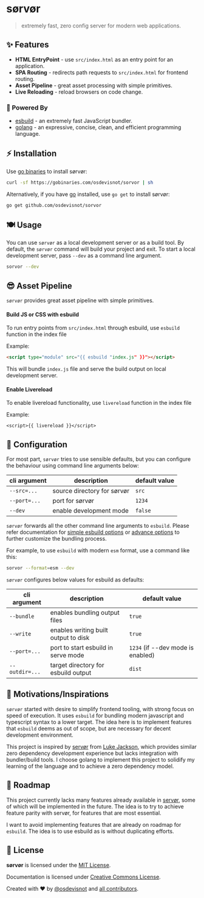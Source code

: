 # sørvør

> extremely fast, zero config server for modern web applications.

## :sparkles: Features

- **HTML EntryPoint** - use `src/index.html` as an entry point for an application.
- **SPA Routing** - redirects path requests to `src/index.html` for frontend routing.
- **Asset Pipeline** - great asset processing with simple primitives.
- **Live Reloading** - reload browsers on code change.

### :muscle: Powered By

- [esbuild](https://esbuild.github.io/) - an extremely fast JavaScript bundler.
- [golang](https://golang.org/) - an expressive, concise, clean, and efficient programming language.

## :zap: Installation

Use [go binaries](https://gobinaries.com/) to install sørvør:

```bash
curl -sf https://gobinaries.com/osdevisnot/sorvor | sh
```

Alternatively, if you have [go](https://golang.org/) installed, use `go get` to install sørvør:

```bash
go get github.com/osdevisnot/sorvor
```

## :plate_with_cutlery: Usage

You can use `sørvør` as a local development server or as a build tool. By default, the `sørvør` command will build your project and exit. To start a local development server, pass `--dev` as a command line argument.

```bash
sorvor --dev
```

## :sunglasses: Asset Pipeline

`sørvør` provides great asset pipeline with simple primitives.

#### Build JS or CSS with esbuild

To run entry points from `src/index.html` through esbuild, use `esbuild` function in the index file

Example:

```html
<script type="module" src="{{ esbuild "index.js" }}"></script>
```

This will bundle `index.js` file and serve the build output on local development server.

#### Enable Livereload

To enable livereload functionality, use `livereload` function in the index file

Example:

```
<script>{{ livereload }}</script>
```

## :anger: Configuration

For most part, `sørvør` tries to use sensible defaults, but you can configure the behaviour using command line arguments below:

| cli argument | description                 | default value |
| ------------ | --------------------------- | ------------- |
| `--src=...`  | source directory for sørvør | `src`         |
| `--port=...` | port for sørvør             | `1234`        |
| `--dev`      | enable development mode     | `false`       |

`sørvør` forwards all the other command line arguments to `esbuild`. Please refer documentation for [simple esbuild options](https://esbuild.github.io/api/#simple-options) or [advance options](https://esbuild.github.io/api/#advanced-options) to further customize the bundling process.

For example, to use `esbuild` with modern `esm` format, use a command like this:

```bash
sorvor --format=esm --dev
```

`sørvør` configures below values for esbuild as defaults:

| cli argument   | description                          | default value                     |
| -------------- | ------------------------------------ | --------------------------------- |
| `--bundle`     | enables bundling output files        | `true`                            |
| `--write`      | enables writing built output to disk | `true`                            |
| `--port=...`   | port to start esbuild in serve mode  | `1234` (if --dev mode is enabled) |
| `--outdir=...` | target directory for esbuild output  | `dist`                            |

## :hatching_chick: Motivations/Inspirations

`sørvør` started with desire to simplify frontend tooling, with strong focus on speed of execution. It uses `esbuild` for bundling modern javascript and typescript syntax to a lower target. The idea here is to implement features that `esbuild` deems as out of scope, but are necessary for decent development environment.

This project is inspired by [servør](https://www.npmjs.com/package/servor) from [Luke Jackson](https://twitter.com/lukejacksonn), which provides similar zero dependency development experience but lacks integration with bundler/build tools. I choose golang to implement this project to solidify my learning of the language and to achieve a zero dependency model.

## :microscope: Roadmap

This project currently lacks many features already available in [servør](https://www.npmjs.com/package/servor), some of which will be implemented in the future. The idea is to try to achieve feature parity with servør, for features that are most essential.

I want to avoid implementing features that are already on roadmap for `esbuild`. The idea is to use esbuild as is without duplicating efforts.

## :clinking_glasses: License

**sørvør** is licensed under the [MIT License](http://opensource.org/licenses/MIT).

Documentation is licensed under [Creative Commons License](http://creativecommons.org/licenses/by/4.0/).

Created with ❤️ by [@osdevisnot](https://github.com/osdevisnot) and [all contributors](https://github.com/osdevisnot/sorvor/graphs/contributors).
